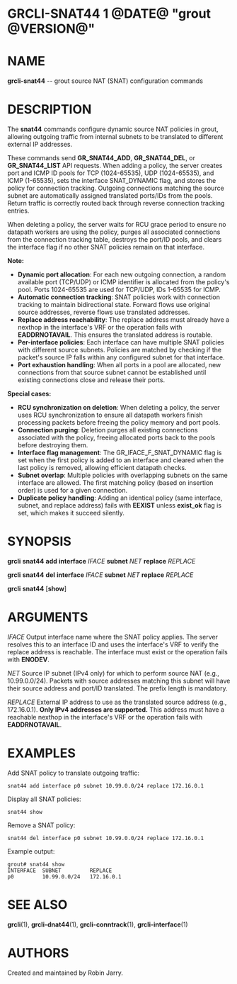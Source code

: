 GRCLI-SNAT44 1 @DATE@ "grout @VERSION@"
=======================================

# NAME

**grcli-snat44** -- grout source NAT (SNAT) configuration commands

# DESCRIPTION

The **snat44** commands configure dynamic source NAT policies in grout,
allowing outgoing traffic from internal subnets to be translated to different
external IP addresses.

These commands send **GR_SNAT44_ADD**, **GR_SNAT44_DEL**, or
**GR_SNAT44_LIST** API requests. When adding a policy, the server creates port
and ICMP ID pools for TCP (1024-65535), UDP (1024-65535), and ICMP (1-65535),
sets the interface SNAT_DYNAMIC flag, and stores the policy for connection
tracking. Outgoing connections matching the source subnet are automatically
assigned translated ports/IDs from the pools. Return traffic is correctly
routed back through reverse connection tracking entries.

When deleting a policy, the server waits for RCU grace period to ensure no
datapath workers are using the policy, purges all associated connections from
the connection tracking table, destroys the port/ID pools, and clears the
interface flag if no other SNAT policies remain on that interface.

**Note:**

- **Dynamic port allocation**: For each new outgoing connection, a random
  available port (TCP/UDP) or ICMP identifier is allocated from the policy's
  pool. Ports 1024-65535 are used for TCP/UDP, IDs 1-65535 for ICMP.
- **Automatic connection tracking**: SNAT policies work with connection
  tracking to maintain bidirectional state. Forward flows use original source
  addresses, reverse flows use translated addresses.
- **Replace address reachability**: The replace address must already have a
  nexthop in the interface's VRF or the operation fails with
  **EADDRNOTAVAIL**. This ensures the translated address is routable.
- **Per-interface policies**: Each interface can have multiple SNAT policies
  with different source subnets. Policies are matched by checking if the
  packet's source IP falls within any configured subnet for that interface.
- **Port exhaustion handling**: When all ports in a pool are allocated, new
  connections from that source subnet cannot be established until existing
  connections close and release their ports.

**Special cases:**

- **RCU synchronization on deletion**: When deleting a policy, the server uses
  RCU synchronization to ensure all datapath workers finish processing packets
  before freeing the policy memory and port pools.
- **Connection purging**: Deletion purges all existing connections associated
  with the policy, freeing allocated ports back to the pools before destroying
  them.
- **Interface flag management**: The GR_IFACE_F_SNAT_DYNAMIC flag is set when
  the first policy is added to an interface and cleared when the last policy
  is removed, allowing efficient datapath checks.
- **Subnet overlap**: Multiple policies with overlapping subnets on the same
  interface are allowed. The first matching policy (based on insertion order)
  is used for a given connection.
- **Duplicate policy handling**: Adding an identical policy (same interface,
  subnet, and replace address) fails with **EEXIST** unless **exist_ok** flag
  is set, which makes it succeed silently.

# SYNOPSIS

**grcli** **snat44** **add** **interface** _IFACE_ **subnet** _NET_ **replace**
_REPLACE_

**grcli** **snat44** **del** **interface** _IFACE_ **subnet** _NET_ **replace**
_REPLACE_

**grcli** **snat44** [**show**]

# ARGUMENTS

_IFACE_
    Output interface name where the SNAT policy applies. The server resolves
    this to an interface ID and uses the interface's VRF to verify the
    replace address is reachable. The interface must exist or the operation
    fails with **ENODEV**.

_NET_
    Source IP subnet (IPv4 only) for which to perform source NAT (e.g.,
    10.99.0.0/24). Packets with source addresses matching this subnet will
    have their source address and port/ID translated. The prefix length is
    mandatory.

_REPLACE_
    External IP address to use as the translated source address (e.g.,
    172.16.0.1). **Only IPv4 addresses are supported.** This address must
    have a reachable nexthop in the interface's VRF or the operation fails
    with **EADDRNOTAVAIL**.

# EXAMPLES

Add SNAT policy to translate outgoing traffic:

```
snat44 add interface p0 subnet 10.99.0.0/24 replace 172.16.0.1
```

Display all SNAT policies:

```
snat44 show
```

Remove a SNAT policy:

```
snat44 del interface p0 subnet 10.99.0.0/24 replace 172.16.0.1
```

Example output:

```
grout# snat44 show
INTERFACE  SUBNET         REPLACE
p0         10.99.0.0/24   172.16.0.1
```

# SEE ALSO

**grcli**(1), **grcli-dnat44**(1), **grcli-conntrack**(1), **grcli-interface**(1)

# AUTHORS

Created and maintained by Robin Jarry.
